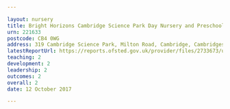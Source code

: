 ```yaml
---

layout: nursery
title: Bright Horizons Cambridge Science Park Day Nursery and Preschool
urn: 221633
postcode: CB4 0WG
address: 319 Cambridge Science Park, Milton Road, Cambridge, Cambridgeshire, CB4 0WG
latestReportUrl: https://reports.ofsted.gov.uk/provider/files/2733673/urn/221633.pdf
teaching: 2
development: 2
leadership: 2
outcomes: 2
overall: 2
date: 12 October 2017

---
```

